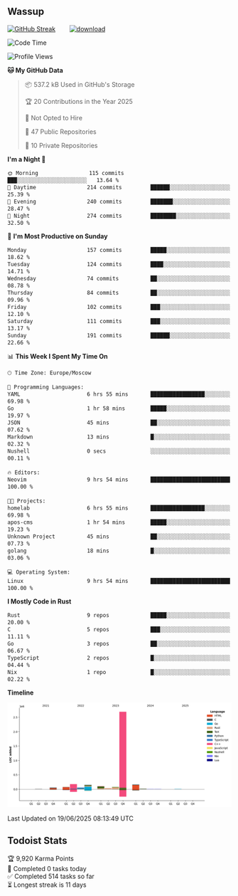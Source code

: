 ## Wassup

<!--
-->

[![GitHub Streak](http://github-readme-streak-stats.herokuapp.com?user=archeoss&theme=shades-of-purple&hide_border=true&date_format=j%20M%5B%20Y%5D)](https://git.io/streak-stats)&nbsp;&nbsp;&nbsp;&nbsp;&nbsp;&nbsp;&nbsp;&nbsp;[![download](https://user-images.githubusercontent.com/68448737/147796309-d8b65b1d-4dde-40d9-b03a-2b42aaa6cd43.jpeg)
](http://bmstu.ru/)

<!--START_SECTION:waka-->
![Code Time](http://img.shields.io/badge/Code%20Time-3%2C965%20hrs%2043%20mins-blue)

![Profile Views](http://img.shields.io/badge/Profile%20Views-0-blue)

**🐱 My GitHub Data** 

> 📦 537.2 kB Used in GitHub's Storage 
 > 
> 🏆 20 Contributions in the Year 2025
 > 
> 🚫 Not Opted to Hire
 > 
> 📜 47 Public Repositories 
 > 
> 🔑 10 Private Repositories 
 > 
**I'm a Night 🦉** 

```text
🌞 Morning                115 commits         ███░░░░░░░░░░░░░░░░░░░░░░   13.64 % 
🌆 Daytime                214 commits         ██████░░░░░░░░░░░░░░░░░░░   25.39 % 
🌃 Evening                240 commits         ███████░░░░░░░░░░░░░░░░░░   28.47 % 
🌙 Night                  274 commits         ████████░░░░░░░░░░░░░░░░░   32.50 % 
```
📅 **I'm Most Productive on Sunday** 

```text
Monday                   157 commits         █████░░░░░░░░░░░░░░░░░░░░   18.62 % 
Tuesday                  124 commits         ████░░░░░░░░░░░░░░░░░░░░░   14.71 % 
Wednesday                74 commits          ██░░░░░░░░░░░░░░░░░░░░░░░   08.78 % 
Thursday                 84 commits          ██░░░░░░░░░░░░░░░░░░░░░░░   09.96 % 
Friday                   102 commits         ███░░░░░░░░░░░░░░░░░░░░░░   12.10 % 
Saturday                 111 commits         ███░░░░░░░░░░░░░░░░░░░░░░   13.17 % 
Sunday                   191 commits         ██████░░░░░░░░░░░░░░░░░░░   22.66 % 
```


📊 **This Week I Spent My Time On** 

```text
🕑︎ Time Zone: Europe/Moscow

💬 Programming Languages: 
YAML                     6 hrs 55 mins       █████████████████░░░░░░░░   69.98 % 
Go                       1 hr 58 mins        █████░░░░░░░░░░░░░░░░░░░░   19.97 % 
JSON                     45 mins             ██░░░░░░░░░░░░░░░░░░░░░░░   07.62 % 
Markdown                 13 mins             █░░░░░░░░░░░░░░░░░░░░░░░░   02.32 % 
Nushell                  0 secs              ░░░░░░░░░░░░░░░░░░░░░░░░░   00.11 % 

🔥 Editors: 
Neovim                   9 hrs 54 mins       █████████████████████████   100.00 % 

🐱‍💻 Projects: 
homelab                  6 hrs 55 mins       █████████████████░░░░░░░░   69.98 % 
apos-cms                 1 hr 54 mins        █████░░░░░░░░░░░░░░░░░░░░   19.23 % 
Unknown Project          45 mins             ██░░░░░░░░░░░░░░░░░░░░░░░   07.73 % 
golang                   18 mins             █░░░░░░░░░░░░░░░░░░░░░░░░   03.06 % 

💻 Operating System: 
Linux                    9 hrs 54 mins       █████████████████████████   100.00 % 
```

**I Mostly Code in Rust** 

```text
Rust                     9 repos             █████░░░░░░░░░░░░░░░░░░░░   20.00 % 
C                        5 repos             ███░░░░░░░░░░░░░░░░░░░░░░   11.11 % 
Go                       3 repos             ██░░░░░░░░░░░░░░░░░░░░░░░   06.67 % 
TypeScript               2 repos             █░░░░░░░░░░░░░░░░░░░░░░░░   04.44 % 
Nix                      1 repo              █░░░░░░░░░░░░░░░░░░░░░░░░   02.22 % 
```



**Timeline**

![Lines of Code chart](https://raw.githubusercontent.com/archeoss/archeoss/master/assets/bar_graph.png)


 Last Updated on 19/06/2025 08:13:49 UTC
<!--END_SECTION:waka-->

## Todoist Stats

<!-- TODO-IST:START -->
🏆  9,920 Karma Points           
🌸  Completed 0 tasks today           
✅  Completed 514 tasks so far           
⏳  Longest streak is 11 days
<!-- TODO-IST:END -->
